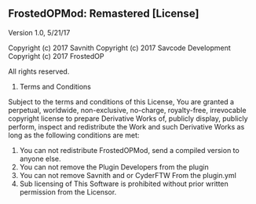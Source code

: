 ## FrostedOPMod: Remastered [License] ##

Version 1.0, 5/21/17

Copyright (c) 2017 Savnith
Copyright (c) 2017 Savcode Development
Copyright (c) 2017 FrostedOP

All rights reserved.

1. Terms and Conditions

Subject to the terms and conditions of this License, You are granted a perpetual, worldwide, non-exclusive, no-charge, royalty-free, irrevocable copyright license to prepare Derivative Works of, publicly display, publicly perform, inspect and redistribute the Work and such Derivative Works as long as the following conditions are met:

   1. You can not redistribute FrostedOPMod, send a compiled version to anyone else.
   2. You can not remove the Plugin Developers from the plugin
   3. You can not remove Savnith and or CyderFTW From the plugin.yml
   4. Sub licensing of This Software is prohibited without prior written permission from the Licensor.